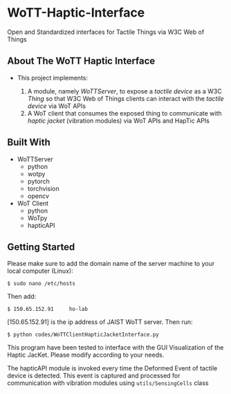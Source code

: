 # WoTT-Haptic-Interface

Open and Standardized interfaces for Tactile Things via W3C Web of Things

## About The WoTT Haptic Interface

 - This project implements:

   1. A module, namely *WoTTServer*, to expose a *tactile device* as a W3C *Thing* so that W3C Web of Things clients can interact with the *tactile device* via WoT APIs
   2. A WoT client that consumes the exposed thing to communicate with *haptic jacket* (vibration modules) via WoT APIs and HapTic APIs
   
## Built With
- WoTTServer
  - python
  - wotpy
  - pytorch
  - torchvision
  - opencv
- WoT Client
	- python
	- WoTpy
	- hapticAPI

## Getting Started
Please make sure to add the domain name of the server machine to your local computer (Linux):
```
$ sudo nano /etc/hosts
```
Then add:
```
$ 150.65.152.91  	ho-lab
```
[150.65.152.91] is the ip address of JAIST WoTT server.
Then run:
```
$ python codes/WoTTClientHapticJacketInterface.py
```
This program have been tested to interface with the GUI Visualization of the Haptic JacKet. Please modify according to your needs.

The hapticAPI module is invoked every time the Deformed Event of tactile device is detected. This event is captured and processed for communication with vibration modules using ```utils/SensingCells``` class
